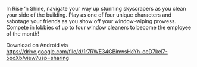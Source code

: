 In Rise ‘n Shine, navigate your way up stunning skyscrapers as you clean 
your side of the building. Play as one of four unique characters and 
sabotage your friends as you show off your window-wiping prowess. 
Compete in lobbies of up to four window cleaners to become the employee 
of the month!

Download on Android via https://drive.google.com/file/d/1r7RWE34GBinwsHcYh-oeD7kel7-5poXb/view?usp=sharing
